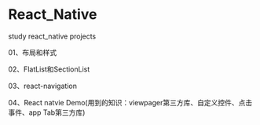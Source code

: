 # React_Native
study react_native projects

01、布局和样式

02、FlatList和SectionList

03、react-navigation

04、React natvie Demo(用到的知识：viewpager第三方库、自定义控件、点击事件、app Tab第三方库)
